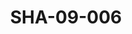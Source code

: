 ---
pid: SHA-09-006
title: SHA-09-006
language: en
original_label: 
rights: Sharhabil Ahmed
location_of_original: Sharhabil Ahmed
photographer_or_studio: 
scanned_from: photograph 7.2 by 10.5
_date: '1964'
location: southern sudan
description: Sharhabil Ahmed's band and others
additional_notes: 
permission_display: 'yes'
on_server: 'no'
on_website: 'no'
permalink: /photopages/en/SHA-09-006.html
layout: photo-page
---